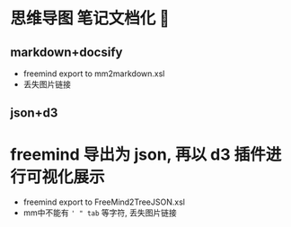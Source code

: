 # 思维导图 笔记文档化 :memo:
## markdown+docsify
- freemind export to mm2markdown.xsl
- 丢失图片链接
## json+d3
# freemind 导出为 json, 再以 d3 插件进行可视化展示
- freemind export to FreeMind2TreeJSON.xsl
- mm中不能有 `' " tab` 等字符, 丢失图片链接